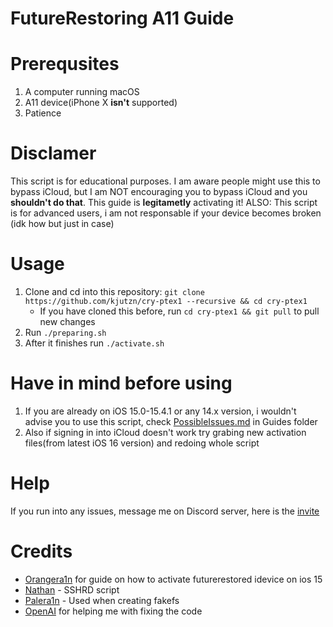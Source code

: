 # FutureRestoring A11 Guide

# Prerequsites
1. A computer running macOS
2. A11 device(iPhone X **isn't** supported)
3. Patience

# Disclamer
This script is for educational purposes. I am aware people might use this to bypass iCloud, but I am NOT encouraging you to bypass iCloud and you **shouldn't do that**. This guide is **legitametly** activating it!
ALSO: This script is for advanced users, i am not responsable if your device becomes broken (idk how but just in case)

# Usage
1. Clone and cd into this repository: `git clone https://github.com/kjutzn/cry-ptex1 --recursive && cd cry-ptex1`
    - If you have cloned this before, run `cd cry-ptex1 && git pull` to pull new changes
2. Run `./preparing.sh `
3. After it finishes run `./activate.sh`

# Have in mind before using
1. If you are already on iOS 15.0-15.4.1 or any 14.x version, i wouldn't advise you to use this script, check [PossibleIssues.md](https://github.com/kjutzn/cry-ptex1/blob/main/Guides/PossibleIssues.md) in Guides folder
2. Also if signing in into iCloud doesn't work try grabing new activation files(from latest iOS 16 version) and redoing whole script

# Help
If you run into any issues, message me on Discord server, here is the [invite](https://discord.gg/sRyRk3eFpj)

# Credits
- [Orangera1n](https://gist.github.com/Orangera1n/fa3ca03d6aa9f5be963fd3b72c3f4225) for guide on how to activate futurerestored idevice on ios 15
- [Nathan](https://github.com/verygenericname/SSHRD_Script) - SSHRD script
- [Palera1n](https://github.com/palera1n/palera1n) - Used when creating fakefs
- [OpenAI](https://chat.openai.com/chat) for helping me with fixing the code
